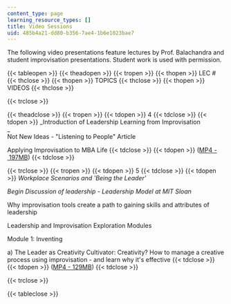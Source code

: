 ```yaml
---
content_type: page
learning_resource_types: []
title: Video Sessions
uid: 485b4a21-dd80-b356-7ae4-1b6e1023bae7
---
```


The following video presentations feature lectures by Prof. Balachandra and student improvisation presentations. Student work is used with permission.

{{< tableopen >}}
{{< theadopen >}}
{{< tropen >}}
{{< thopen >}}
LEC #
{{< thclose >}}
{{< thopen >}}
TOPICS
{{< thclose >}}
{{< thopen >}}
VIDEOS
{{< thclose >}}

{{< trclose >}}

{{< theadclose >}}
{{< tropen >}}
{{< tdopen >}}
4
{{< tdclose >}}
{{< tdopen >}}
_Introduction of Leadership Learning from Improvisation  
_  
Not New Ideas - "Listening to People" Article  
  
Applying Improvisation to MBA Life
{{< tdclose >}}
{{< tdopen >}}
([MP4 - 197MB](https://archive.org/download/MIT15.969F04/ocw-15.969-lec-mit-04nov2004-220k.mp4))
{{< tdclose >}}

{{< trclose >}}
{{< tropen >}}
{{< tdopen >}}
5
{{< tdclose >}}
{{< tdopen >}}
_Workplace Scenarios and 'Being the Leader'_  
  
_Begin Discussion of leadership - Leadership Model at MIT Sloan_  
  
Why improvisation tools create a path to gaining skills and attributes of leadership  
  
Leadership and Improvisation Exploration Modules  
  
Module 1: Inventing  
  
a) The Leader as Creativity Cultivator: Creativity? How to manage a creative process using improvisation - and learn why it's effective
{{< tdclose >}}
{{< tdopen >}}
([MP4 - 129MB](https://archive.org/download/MIT15.969F04/ocw-15.969-lec-mit-09nov2004-220k.mp4))
{{< tdclose >}}

{{< trclose >}}

{{< tableclose >}}